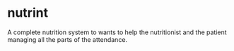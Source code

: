 # nutrint
A complete nutrition system to wants to help the nutritionist and the patient managing all the parts of the attendance. 
